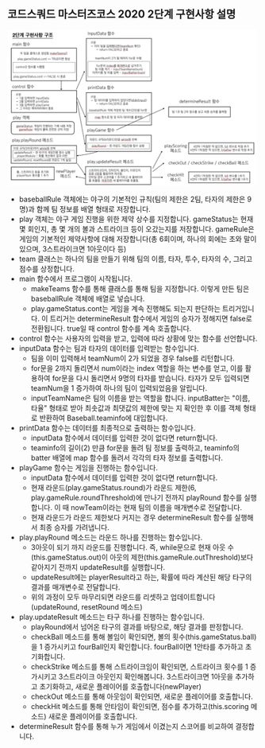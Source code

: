## 코드스쿼드 마스터즈코스 2020 2단계 구현사항 설명

![step2_skeleton](https://github.com/jypthemiracle/codesquad-jinhyung/blob/step-2/step2_skeleton.png)

- baseballRule 객체에는 야구의 기본적인 규칙(팀의 제한은 2팀, 타자의 제한은 9명)과 함께 팀 정보를 배열 형태로 저장합니다.
- play 객체는 야구 게임 진행을 위한 제약 상수를 지정합니다. gameStatus는 현재 몇 회인지, 총 몇 개의 볼과 스트라이크 등이 오갔는지를 저장합니다. gameRule은 게임의 기본적인 제약사항에 대해 저장합니다(총 6회이며, 하나의 회에는 초와 말이 있으며, 3스트라이크면 1아웃이다 등)
- team 클래스는 하나의 팀을 만들기 위해 팀의 이름, 타자, 투수, 타자의 수, 그리고 점수를 상정합니다.
- main 함수에서 프로그램이 시작됩니다.
  - makeTeams 함수를 통해 클래스를 통해 팀을 지정합니다. 이렇게 만든 팀은 baseballRule 객체에 배열로 넣습니다.
  - play.gameStatus.cont는 게임을 계속 진행해도 되는지 판단하는 트리거입니다. 이 트리거는 determineResult 함수에서 게임의 승자가 정해지면 false로 전환됩니다. true일 때 control 함수를 계속 호출합니다.
- control 함수는 사용자의 입력을 받고, 입력에 따라 상황에 맞는 함수를 선언합니다.
- inputData 함수는 팀과 타자의 데이터를 입력받는 함수입니다.
  - 팀을 이미 입력해서 teamNum이 2가 되었을 경우 false를 리턴합니다.
  - for문을 2까지 돌리면서 num이라는 index 역할을 하는 변수를 얻고, 이를 활용하여 for문을 다시 돌리면서 9명의 타자를 받습니다. 타자가 모두 입력되면 teamNum을 1 증가하여 하나의 팀이 입력되었음을 알립니다.
  - inputTeamName은 팀의 이름을 받는 역할을 합니다. inputBatter는 "이름, 타율" 형태로 받아 최솟값과 최댓값의 제한에 맞는 지 확인한 후 이를 객체 형태로 반환하여 Baseball.teaminfo에 대입합니다.
- printData 함수는 데이터를 최종적으로 출력하는 함수입니다.
  - inputData 함수에서 데이터를 입력한 것이 없다면 return합니다.
  - teaminfo의 길이(2) 만큼 for문을 돌려 팀 정보를 출력하고, teaminfo의 batter 배열에 map 함수를 돌려서 각각의 타자 정보를 출력합니다.
- playGame 함수는 게임을 진행하는 함수입니다.
  - inputData 함수에서 데이터를 입력한 것이 없다면 return합니다.
  - 현재 라운드(play.gameStatus.round)가 라운드 제한(6, play.gameRule.roundThreshold)에 만나기 전까지 playRound 함수를 실행합니다. 이 때 nowTeam이라는 현재 팀의 이름을 매개변수로 전달합니다.
  - 현재 라운드가 라운드 제한보다 커지는 경우 determineResult 함수를 실행해서 최종 승자를 가려냅니다.
- play.playRound 메소드는 라운드 하나를 진행하는 함수입니다.
  - 3아웃이 되기 까지 라운드를 진행합니다. 즉, while문으로 현재 아웃 수(this.gameStatus.out)이 아웃의 제한(this.gameRule.outThreshold)보다 같아지기 전까지 updateResult를 실행합니다.
  - updateResult에는 playerResult라고 하는, 확률에 따라 계산된 해당 타구의 결과를 매개변수로 전달합니다.
  - 위의 과정이 모두 마무리되면 라운드를 리셋하고 업데이트합니다(updateRound, resetRound 메소드)
- play.updateResult 메소드는 타구 하나를 진행하는 함수입니다.
  - playRound에서 넘어온 타구의 결과를 바탕으로, 해당 결과를 판정합니다.
  - checkBall 메소드를 통해 볼임이 확인되면, 볼의 횟수(this.gameStatus.ball)을 1 증가시키고 fourBall인지 확인합니다. fourBall이면 1안타를 추가하고 초기화합니다.
  - checkStrike 메소드를 통해 스트라이크임이 확인되면, 스트라이크 횟수를 1 증가시키고 3스트라이크 아웃인지 확인해봅니다. 3스트라이크면 1아웃을 추가하고 초기화하고, 새로운 플레이어를 호출합니다(newPlayer)
  - checkOut 메소드를 통해 아웃임이 확인되면, 새로운 플레이어를 호출합니다.
  - checkHit 메소드를 통해 안타임이 확인되면, 점수를 추가하고(this.scoring 메소드) 새로운 플레이어를 호출합니다.
- determineResult 함수를 통해 누가 게임에서 이겼는지 스코어를 비교하여 결정합니다.
